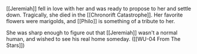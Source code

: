 [[Jeremiah]] fell in love with her and was ready to propose to her and settle down. Tragically, she died in the [[Chronorift Catastrophe]]. Her favorite flowers were marigolds, and [[Philo]] is something of a tribute to her.

She was sharp enough to figure out that [[Jeremiah]] wasn't a normal human, and wished to see his real home someday. ([[WU-04 From The Stars]])